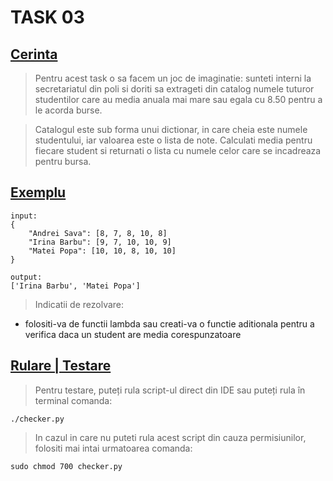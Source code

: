 # **TASK 03**

## <ins>Cerinta</ins>

> Pentru acest task o sa facem un joc de imaginatie: sunteti interni la secretariatul din poli si doriti sa extrageti din catalog numele tuturor studentilor care au media anuala mai mare sau egala cu 8.50 pentru a le acorda burse.

> Catalogul este sub forma unui dictionar, in care cheia este numele studentului, iar valoarea este o lista de note. Calculati media pentru fiecare student si returnati o lista cu numele celor care se incadreaza pentru bursa.

## <ins>Exemplu</ins>

```
input:
{
    "Andrei Sava": [8, 7, 8, 10, 8]
    "Irina Barbu": [9, 7, 10, 10, 9]
    "Matei Popa": [10, 10, 8, 10, 10]
}

output:
['Irina Barbu', 'Matei Popa']
```

> Indicatii de rezolvare:
* folositi-va de functii lambda sau creati-va o functie aditionala pentru a verifica daca un student are media corespunzatoare

## <ins>Rulare | Testare</ins>

> Pentru testare, puteți rula script-ul direct din IDE sau puteți rula în terminal comanda:

```
./checker.py
```

> In cazul in care nu puteti rula acest script din cauza permisiunilor, folositi mai intai urmatoarea comanda:

```
sudo chmod 700 checker.py
```